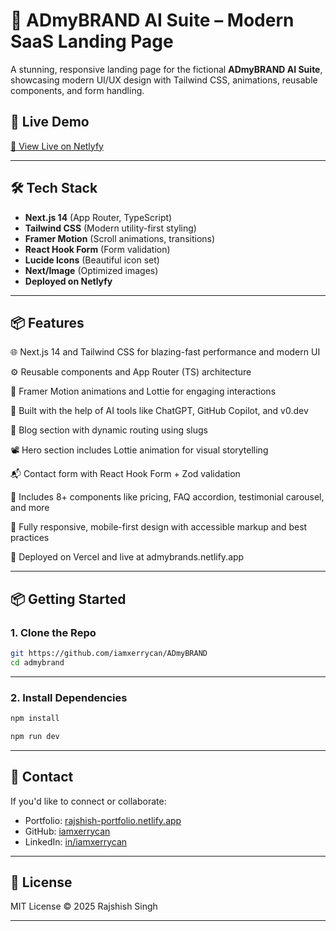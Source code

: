 # 🚀 ADmyBRAND AI Suite – Modern SaaS Landing Page

A stunning, responsive landing page for the fictional **ADmyBRAND AI Suite**, showcasing modern UI/UX design with Tailwind CSS, animations, reusable components, and form handling.

## 📸 Live Demo

[🔗 View Live on Netlyfy](https://admybrands.netlify.app/)

---

## 🛠 Tech Stack

- **Next.js 14** (App Router, TypeScript)
- **Tailwind CSS** (Modern utility-first styling)
- **Framer Motion** (Scroll animations, transitions)
- **React Hook Form** (Form validation)
- **Lucide Icons** (Beautiful icon set)
- **Next/Image** (Optimized images)
- **Deployed on Netlyfy**

---

## 📦 Features

🌐 Next.js 14 and Tailwind CSS for blazing-fast performance and modern UI

⚙️ Reusable components and App Router (TS) architecture

💫 Framer Motion animations and Lottie for engaging interactions

🧠 Built with the help of AI tools like ChatGPT, GitHub Copilot, and v0.dev

📝 Blog section with dynamic routing using slugs

📽️ Hero section includes Lottie animation for visual storytelling

📬 Contact form with React Hook Form + Zod validation

🧩 Includes 8+ components like pricing, FAQ accordion, testimonial carousel, and more

🎯 Fully responsive, mobile-first design with accessible markup and best practices

🚀 Deployed on Vercel and live at admybrands.netlify.app

---

## 📦 Getting Started

### 1. Clone the Repo

```bash
git https://github.com/iamxerrycan/ADmyBRAND
cd admybrand

```

---

### 2. Install Dependencies

```bash
npm install

npm run dev

```

---

## 📧 Contact

If you'd like to connect or collaborate:

- Portfolio: [rajshish-portfolio.netlify.app](https://rajshish-portfolio.netlify.app)
- GitHub: [iamxerrycan](https://github.com/iamxerrycan)
- LinkedIn: [in/iamxerrycan](https://linkedin.com/in/iamxerrycan)

---

## 📄 License

MIT License © 2025 Rajshish Singh

---

